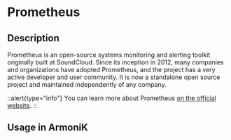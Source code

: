 # Prometheus

## Description

Prometheus is an open-source systems monitoring and alerting toolkit originally built at SoundCloud. Since its inception in 2012, many companies and organizations have adopted Prometheus, and the project has a very active developer and user community. It is now a standalone open source project and maintained independently of any company.

::alert{type="info"}
You can learn more about Prometheus [on the official website](https://prometheus.io/).
::

## Usage in ArmoniK
